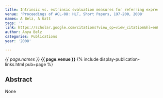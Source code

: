 ```yaml
---
title: Intrinsic vs. extrinsic evaluation measures for referring expression generation
venue: 'Proceedings of ACL-08: HLT, Short Papers, 197-200, 2008'
names: A Belz, A Gatt
tags: ''
link: https://scholar.google.com/citations?view_op=view_citation&hl=en&user=trwwiW4AAAAJ&pagesize=100&sortby=pubdate&citation_for_view=trwwiW4AAAAJ:zYLM7Y9cAGgC
author: Anya Belz
categories: Publications
year: '2008'

---
```


*{{ page.names }}*
**{{ page.venue }}**
{% include display-publication-links.html pub=page %}
## Abstract

None